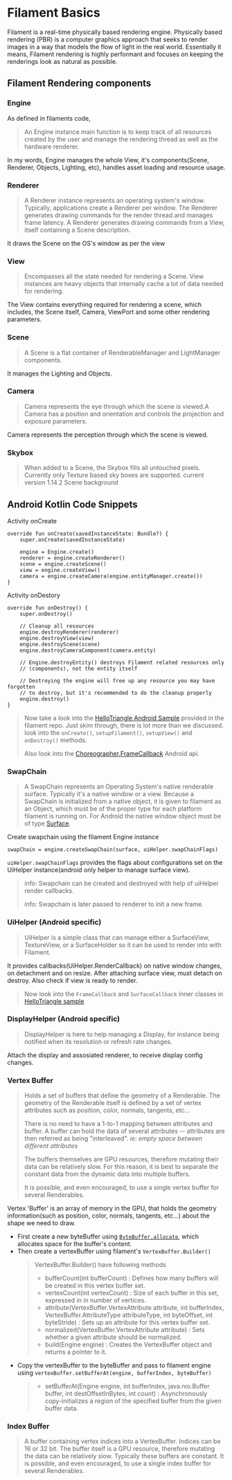 # Filament Basics

Filament is a real-time physically based rendering engine. Physically based rendering (PBR) is a computer graphics approach that seeks to render images in a way that models the flow of light in the real world. Essentially it means, Filament rendering is highly performant and focuses on keeping the renderings look as natural as possible.

## Filament Rendering components

### Engine
As defined in filaments code, 
> An Engine instance main function is to keep track of all resources created by the user and manage the rendering thread as well as the hardware renderer. 

In my words, Engine manages the whole View, it's components(Scene, Renderer, Objects, Lighting, etc), handles asset loading and resource usage.

### Renderer
> A Renderer instance represents an operating system's window. Typically, applications create a Renderer per window. The Renderer generates drawing commands for the render thread and manages frame latency.
A Renderer generates drawing commands from a View, itself containing a Scene description. 

It draws the Scene on the OS's window as per the view

### View
> Encompasses all the state needed for rendering a Scene. View instances are heavy objects that internally cache a lot of data needed for rendering. 
 
The View contains everything required for rendering a scene, which includes, the Scene itself, Camera, ViewPort and some other rendering parameters.

### Scene
> A Scene is a flat container of RenderableManager and LightManager components.
 
It manages the Lighting and Objects.

### Camera
> Camera represents the eye through which the scene is viewed.A Camera has a position and orientation and controls the projection and exposure parameters. 

Camera represents the perception through which the scene is viewed.

### Skybox
> When added to a Scene, the Skybox fills all untouched pixels.
> Currently only Texture based sky boxes are supported. current version 1.14.2
Scene background


## Android Kotlin Code Snippets
Activity onCreate

```
override fun onCreate(savedInstanceState: Bundle?) {
    super.onCreate(savedInstanceState)
    
    engine = Engine.create()
    renderer = engine.createRenderer()
    scene = engine.createScene()
    view = engine.createView()
    camera = engine.createCamera(engine.entityManager.create())
}
```

Activity onDestory
```
override fun onDestroy() {
    super.onDestroy()

    // Cleanup all resources
    engine.destroyRenderer(renderer)
    engine.destroyView(view)
    engine.destroyScene(scene)
    engine.destroyCameraComponent(camera.entity)
    
    // Engine.destroyEntity() destroys Filament related resources only
    // (components), not the entity itself

    // Destroying the engine will free up any resource you may have forgotten
    // to destroy, but it's recommended to do the cleanup properly
    engine.destroy()
}
```

> Now take a look into the [HelloTriangle Android Sample]((https://github.com/google/filament/blob/ca3b84197441e351ef490d61cbae14ef661a1bbe/android/samples/sample-hello-triangle/src/main/java/com/google/android/filament/hellotriangle/MainActivity.kt)) provided in the filament repo. Just skim through, there is lot more than we discussed.
> look into the `onCreate()`, `setupFilament()`, `setupView()` and `onDestroy()` methods.
> 
> Also look into the [Choreographer.FrameCallback](https://developer.android.com/reference/android/view/Choreographer.FrameCallback) Android api.  

### SwapChain
> A SwapChain represents an Operating System's native renderable surface. Typically it's a native window or a view. Because a SwapChain is initialized from a native object, it is given to filament as an Object, which must be of the proper type for each platform filament is running on.
For Android the native window object must be of type [Surface](https://developer.android.com/reference/android/view/Surface).

Create swapchain using the filament Engine instance

`swapChain = engine.createSwapChain(surface, uiHelper.swapChainFlags)`

`uiHelper.swapChainFlags` provides the flags about configurations set on the UiHelper instance(android only helper to manage surface view).

> info: Swapchain can be created and destroyed with help of uiHelper render callbacks.
>
> info: Swapchain is later passed to renderer to init a new frame.

### UiHelper (Android specific)
> UiHelper is a simple class that can manage either a SurfaceView, TextureView, or a SurfaceHolder so it can be used to render into with Filament.

It provides callbacks(UiHelper.RenderCallback) on native window changes, on detachment and on resize. After attaching surface view, must detach on destroy. Also check if view is ready to render.

> Now look into the `FrameCallback` and `SurfaceCallback` inner classes in [HelloTriangle sample](https://github.com/google/filament/blob/ca3b84197441e351ef490d61cbae14ef661a1bbe/android/samples/sample-hello-triangle/src/main/java/com/google/android/filament/hellotriangle/MainActivity.kt#L287)

### DisplayHelper (Android specific)
> DisplayHelper is here to help managing a Display, for instance being notified when its resolution or refresh rate changes.

Attach the display and assosiated renderer, to receive display config changes.

### Vertex Buffer
> Holds a set of buffers that define the geometry of a Renderable. 
>  The geometry of the Renderable itself is defined by a set of vertex attributes such as position, color, normals, tangents, etc...
>
> There is no need to have a 1-to-1 mapping between attributes and buffer. A buffer can hold the data of several attributes -- attributes are then referred as being "interleaved". _ie: empty space between different attributes_
>
> The buffers themselves are GPU resources, therefore mutating their data can be relatively slow. For this reason, it is best to separate the constant data from the dynamic data into multiple buffers.
>
> It is possible, and even encouraged, to use a single vertex buffer for several Renderables. 

Vertex 'Buffer' is an array of memory in the GPU, that holds the geometry information(such as position, color, normals, tangents, etc...) about the shape we need to draw.

* First create a new byteBuffer using [`ByteBuffer.allocate`](https://developer.android.com/reference/java/nio/ByteBuffer#allocate(int)), which allocates space for the buffer's content. 
* Then create a vertexBuffer using filament's `VertexBuffer.Builder()` 
  > VertexBuffer.Builder() have following methods
  > * bufferCount(int bufferCount) : Defines how many buffers will be created in this vertex buffer set.
  > * vertexCount(int vertexCount) : Size of each buffer in this set, expressed in in number of vertices.
  > * attribute(VertexBuffer.VertexAttribute attribute, int bufferIndex, VertexBuffer.AttributeType attributeType, int byteOffset, int byteStride) : Sets up an attribute for this vertex buffer set.
  > * normalized(VertexBuffer.VertexAttribute attribute) : Sets whether a given attribute should be normalized.
  > *  	build(Engine engine) : Creates the VertexBuffer object and returns a pointer to it.
* Copy the vertexBuffer to the byteBuffer and pass to filament engine using `vertexBuffer.setBufferAt(engine, bufferIndex, byteBuffer)` 
  > * setBufferAt(Engine engine, int bufferIndex, java.nio.Buffer buffer, int destOffsetInBytes, int count) : Asynchronously copy-initializes a region of the specified buffer from the given buffer data.

### Index Buffer
> A buffer containing vertex indices into a VertexBuffer. Indices can be 16 or 32 bit. The buffer itself is a GPU resource, therefore mutating the data can be relatively slow. Typically these buffers are constant. It is possible, and even encouraged, to use a single index buffer for several Renderables.









